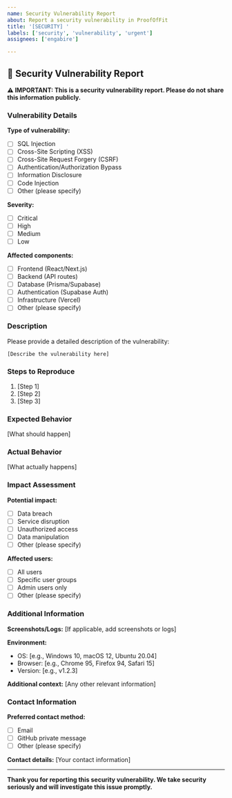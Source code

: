 ```yaml
---
name: Security Vulnerability Report
about: Report a security vulnerability in ProofOfFit
title: '[SECURITY] '
labels: ['security', 'vulnerability', 'urgent']
assignees: ['engabire']

---
```


## 🚨 Security Vulnerability Report

**⚠️ IMPORTANT: This is a security vulnerability report. Please do not share this information publicly.**

### Vulnerability Details

**Type of vulnerability:**
- [ ] SQL Injection
- [ ] Cross-Site Scripting (XSS)
- [ ] Cross-Site Request Forgery (CSRF)
- [ ] Authentication/Authorization Bypass
- [ ] Information Disclosure
- [ ] Code Injection
- [ ] Other (please specify)

**Severity:**
- [ ] Critical
- [ ] High
- [ ] Medium
- [ ] Low

**Affected components:**
- [ ] Frontend (React/Next.js)
- [ ] Backend (API routes)
- [ ] Database (Prisma/Supabase)
- [ ] Authentication (Supabase Auth)
- [ ] Infrastructure (Vercel)
- [ ] Other (please specify)

### Description

Please provide a detailed description of the vulnerability:

```
[Describe the vulnerability here]
```

### Steps to Reproduce

1. [Step 1]
2. [Step 2]
3. [Step 3]

### Expected Behavior

[What should happen]

### Actual Behavior

[What actually happens]

### Impact Assessment

**Potential impact:**
- [ ] Data breach
- [ ] Service disruption
- [ ] Unauthorized access
- [ ] Data manipulation
- [ ] Other (please specify)

**Affected users:**
- [ ] All users
- [ ] Specific user groups
- [ ] Admin users only
- [ ] Other (please specify)

### Additional Information

**Screenshots/Logs:**
[If applicable, add screenshots or logs]

**Environment:**
- OS: [e.g., Windows 10, macOS 12, Ubuntu 20.04]
- Browser: [e.g., Chrome 95, Firefox 94, Safari 15]
- Version: [e.g., v1.2.3]

**Additional context:**
[Any other relevant information]

### Contact Information

**Preferred contact method:**
- [ ] Email
- [ ] GitHub private message
- [ ] Other (please specify)

**Contact details:**
[Your contact information]

---

**Thank you for reporting this security vulnerability. We take security seriously and will investigate this issue promptly.**
